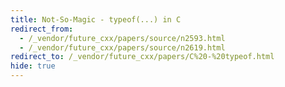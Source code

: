 ```yaml
---
title: Not-So-Magic - typeof(...) in C
redirect_from:
  - /_vendor/future_cxx/papers/source/n2593.html
  - /_vendor/future_cxx/papers/source/n2619.html
redirect_to: /_vendor/future_cxx/papers/C%20-%20typeof.html
hide: true
---
```

